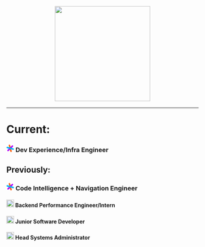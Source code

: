 <p align="center">
  <img height=250 width=250 src="https://ca.slack-edge.com/T02FSM7DL-U018WMLUL3F-ecd515f45e03-512">
</p>

---

# Current:

### <a href="https://about.sourcegraph.com"><img width=20 height=20 src="sourcegraph.svg"></a> <span>Dev Experience/Infra Engineer</span><br/>


## Previously:

### <a href="https://about.sourcegraph.com"><img width=20 height=20 src="sourcegraph.svg"></a> <span>Code Intelligence + Navigation Engineer</span><br/>
#### <a href="https://teamwork.com"><img width=20 height=20 src="https://avatars3.githubusercontent.com/u/4037476?s=200&v=4"></a> <span>Backend Performance Engineer/Intern</span><br/>
#### <a href="https://cloudcix.com"><img width=20 height=20 src="https://avatars0.githubusercontent.com/u/11174628?s=280&v=4"></a> <span>Junior Software Developer</span><br/>
#### <a href="https://netsoc.co/rk"><img width=20 height=20 src="https://github.com/UCCNetsoc/netsoc.co/blob/00f382cbb3324f7420e28b95783d53f5c759de74/public/android-chrome-192x192.png?raw=true"></a> <span>Head Systems Administrator</span>

